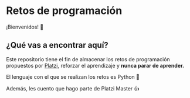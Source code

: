 # Retos de programación


¡Bienvenidos! :beers:

## ¿Qué vas a encontrar aquí?
                

Este repositorio tiene el fin de almacenar los retos de programación propuestos por [Platzi](https://platzi.com/ "Platzi"), reforzar el aprendizaje y **nunca parar de aprender.**

El lenguaje con el que se realizan los retos es Python :snake:

Además, les cuento que hago parte de Platzi Master :thumbsup:
